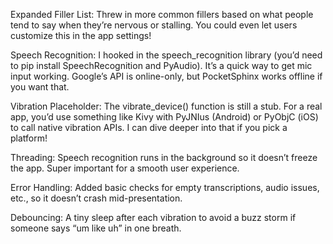 Expanded Filler List: Threw in more common fillers based on what people tend to say when they’re nervous or stalling. You could even let users customize this in the app settings!

Speech Recognition: I hooked in the speech_recognition library (you’d need to pip install SpeechRecognition and PyAudio). It’s a quick way to get mic input working. Google’s API is online-only, but PocketSphinx works offline if you want that.

Vibration Placeholder: The vibrate_device() function is still a stub. For a real app, you’d use something like Kivy with PyJNIus (Android) or PyObjC (iOS) to call native vibration APIs. I can dive deeper into that if you pick a platform!

Threading: Speech recognition runs in the background so it doesn’t freeze the app. Super important for a smooth user experience.

Error Handling: Added basic checks for empty transcriptions, audio issues, etc., so it doesn’t crash mid-presentation.

Debouncing: A tiny sleep after each vibration to avoid a buzz storm if someone says “um like uh” in one breath.
